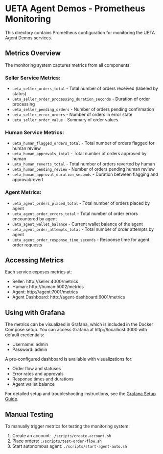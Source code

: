 # UETA Agent Demos - Prometheus Monitoring

This directory contains Prometheus configuration for monitoring the UETA Agent Demos services.

## Metrics Overview

The monitoring system captures metrics from all components:

### Seller Service Metrics:
- `ueta_seller_orders_total` - Total number of orders received (labeled by status)
- `ueta_seller_order_processing_duration_seconds` - Duration of order processing
- `ueta_seller_pending_orders` - Number of orders pending confirmation
- `ueta_seller_error_orders` - Number of orders in error state
- `ueta_seller_order_value` - Summary of order values

### Human Service Metrics:
- `ueta_human_flagged_orders_total` - Total number of orders flagged for human review
- `ueta_human_approvals_total` - Total number of orders approved by human
- `ueta_human_reverts_total` - Total number of orders reverted by human
- `ueta_human_pending_review` - Number of orders pending human review
- `ueta_human_approval_duration_seconds` - Duration between flagging and approval/revert

### Agent Metrics:
- `ueta_agent_orders_placed_total` - Total number of orders placed by agent
- `ueta_agent_order_errors_total` - Total number of order errors encountered by agent
- `ueta_agent_wallet_balance` - Current wallet balance of the agent
- `ueta_agent_order_attempts_total` - Total number of order attempts by agent
- `ueta_agent_order_response_time_seconds` - Response time for agent order requests

## Accessing Metrics

Each service exposes metrics at:
- Seller: http://seller:4000/metrics
- Human: http://human:5002/metrics
- Agent: http://agent:7001/metrics
- Agent Dashboard: http://agent-dashboard:6001/metrics

## Using with Grafana

The metrics can be visualized in Grafana, which is included in the Docker Compose setup. You can access Grafana at http://localhost:3000 with default credentials:
- Username: admin
- Password: admin

A pre-configured dashboard is available with visualizations for:
- Order flow and statuses
- Error rates and approvals
- Response times and durations
- Agent wallet balance

For detailed setup and troubleshooting instructions, see the [Grafana Setup Guide](../GRAFANA-SETUP.md).

## Manual Testing

To manually trigger metrics for testing the monitoring system:
1. Create an account: `./scripts/create-account.sh`
2. Place orders: `./scripts/test-order-flow.sh`
3. Start autonomous agent: `./scripts/start-agent-auto.sh`
